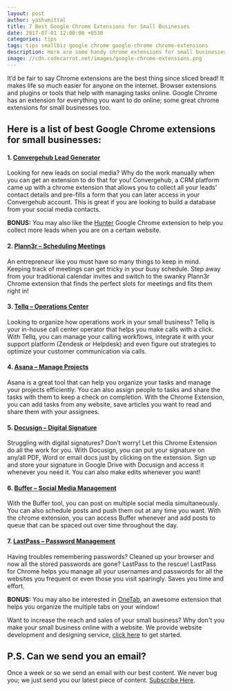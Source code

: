 ```yaml
---
layout: post
author: yashumittal
title: 7 Best Google Chrome Extensions for Small Businesses
date: 2017-07-01 12:00:00 +0530
categories: tips
tags: tips smallbiz google chrome google-chrome chrome-extensions
description: Here are some handy chrome extensions for small businesses online. It makes life so much easier for anyone on the internet. Browser extensions and plugins or tools that help with managing tasks online.
image: //cdn.codecarrot.net/images/google-chrome-extensions.png
---
```


It’d be fair to say Chrome extensions are the best thing since sliced bread! It makes life so much easier for anyone on the internet. Browser extensions and plugins or tools that help with managing tasks online. Google Chrome has an extension for everything you want to do online; some great chrome extensions for small businesses too.


## Here is a list of best Google Chrome extensions for small businesses:

#### 1.  [Convergehub Lead Generator](//chrome.google.com/webstore/detail/convergehub-lead-generato/mjcffemmfdpcjekgonelgmphacdhhbod)

Looking for new leads on social media? Why do the work manually when you can get an extension to do that for you!
Convergehub, a CRM platform came up with a chrome extension that allows you to collect all your leads’ contact details and pre-fills a form that you can later access in your Convergehub account. This is great if you are looking to build a database from your social media contacts.

**BONUS:** You may also like the [Hunter](//chrome.google.com/webstore/detail/hunter/hgmhmanijnjhaffoampdlllchpolkdnj?hl=en) Google Chrome extension to help you collect more leads when you are on a certain website.

#### 2.  [Plann3r – Scheduling Meetings](//chrome.google.com/webstore/detail/assistantto-scheduling-as/ndddjdifcfcddfdgedlcmfjamionaago?hl=en)

An entrepreneur like you must have so many things to keep in mind. Keeping track of meetings can get tricky in your busy schedule. Step away from your traditional calendar invites and switch to the swanky Plann3r Chrome extension that finds the perfect slots for meetings and fits them right in!

#### 3.  [Tellq – Operations Center](//chrome.google.com/webstore/detail/tellq-click-to-call-exten/nejgjdchlppiojlbelendnlgfnmbkgfa?hl=en)

Looking to organize how operations work in your small business? Tellq is your in-house call center operator that helps you make calls with a click. With Tellq, you can manage your calling workflows, integrate it with your support platform (Zendesk or Helpdesk) and even figure out strategies to optimize your customer communication via calls.

#### 4.  [Asana – Manage Projects ](//chrome.google.com/webstore/detail/asana-extension-for-chrom/khnpeclbnipcdacdkhejifenadikeghk)

Asana is a great tool that can help you organize your tasks and manage your projects efficiently. You can also assign people to tasks and share the tasks with them to keep a check on completion. With the Chrome Extension, you can add tasks from any website, save articles you want to read and share them with your assignees.

#### 5.  [Docusign – Digital Signature](//chrome.google.com/webstore/detail/docusign-secure-electroni/goblijolcnempeilmnkmfbhohlpngemd?hl=en)

Struggling with digital signatures? Don’t worry! Let this Chrome Extension do all the work for you. With Docusign, you can put your signature on any/all PDF, Word or email docs just by clicking on the extension. Sign up and store your signature in Google Drive with Docusign and access it whenever you need it. You can also make edits whenever you want!

#### 6.  [Buffer – Social Media Management](//chrome.google.com/webstore/detail/buffer/noojglkidnpfjbincgijbaiedldjfbhh?hl=en)

With the Buffer tool, you can post on multiple social media simultaneously. You can also schedule posts and push them out at any time you want. With the chrome extension, you can access Buffer whenever and add posts to queue that can be spaced out over time throughout the day.

#### 7.  [LastPass – Password Management](//chrome.google.com/webstore/detail/lastpass-free-password-ma/hdokiejnpimakedhajhdlcegeplioahd)

Having troubles remembering passwords? Cleaned up your browser and now all the stored passwords are gone? LastPass to the rescue! LastPass for Chrome helps you manage all your usernames and passwords for all the websites you frequent or even those you visit sparingly. Saves you time and effort.

**BONUS:** You may also be interested in [OneTab](//chrome.google.com/webstore/detail/onetab/chphlpgkkbolifaimnlloiipkdnihall?hl=en), an awesome extension that helps you organize the multiple tabs on your window!

Want to increase the reach and sales of your small business? Why don't you make your small business online with a website. We provide website development and designing service, [click here](//www.codecarrot.net/) to get started.

## P.S. Can we send you an email?

Once a week or so we send an email with our best content. We never bug you; we just send you our latest piece of content. [Subscribe Here](#subscribe).
